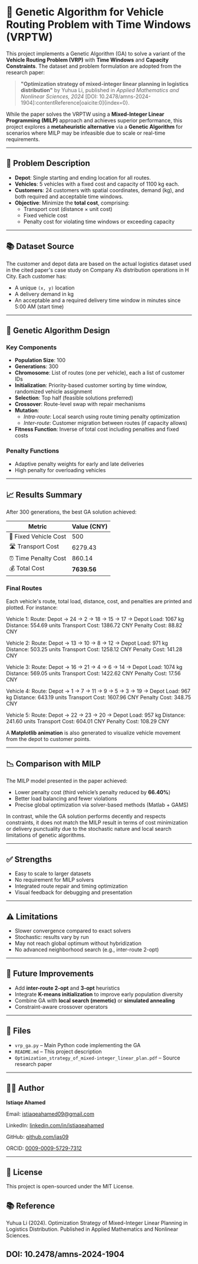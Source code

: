 # 🧠 Genetic Algorithm for Vehicle Routing Problem with Time Windows (VRPTW)

This project implements a Genetic Algorithm (GA) to solve a variant of the **Vehicle Routing Problem (VRP)** with **Time Windows** and **Capacity Constraints**. The dataset and problem formulation are adopted from the research paper:

> **"Optimization strategy of mixed-integer linear planning in logistics distribution"** by Yuhua Li, published in *Applied Mathematics and Nonlinear Sciences, 2024* [DOI: 10.2478/amns-2024-1904]:contentReference[oaicite:0]{index=0}.

While the paper solves the VRPTW using a **Mixed-Integer Linear Programming (MILP)** approach and achieves superior performance, this project explores a **metaheuristic alternative** via a **Genetic Algorithm** for scenarios where MILP may be infeasible due to scale or real-time requirements.

---

## 🧩 Problem Description

- **Depot**: Single starting and ending location for all routes.
- **Vehicles**: 5 vehicles with a fixed cost and capacity of 1100 kg each.
- **Customers**: 24 customers with spatial coordinates, demand (kg), and both required and acceptable time windows.
- **Objective**: Minimize the **total cost**, comprising:
  - Transport cost (distance × unit cost)
  - Fixed vehicle cost
  - Penalty cost for violating time windows or exceeding capacity

---

## 📚 Dataset Source

The customer and depot data are based on the actual logistics dataset used in the cited paper's case study on Company A’s distribution operations in H City. Each customer has:
- A unique `(x, y)` location
- A delivery demand in kg
- An acceptable and a required delivery time window in minutes since 5:00 AM (start time)

---

## 🔧 Genetic Algorithm Design

### Key Components
- **Population Size**: 100
- **Generations**: 300
- **Chromosome**: List of routes (one per vehicle), each a list of customer IDs
- **Initialization**: Priority-based customer sorting by time window, randomized vehicle assignment
- **Selection**: Top half (feasible solutions preferred)
- **Crossover**: Route-level swap with repair mechanisms
- **Mutation**:
  - *Intra-route*: Local search using route timing penalty optimization
  - *Inter-route*: Customer migration between routes (if capacity allows)
- **Fitness Function**: Inverse of total cost including penalties and fixed costs

### Penalty Functions
- Adaptive penalty weights for early and late deliveries
- High penalty for overloading vehicles

---

## 📈 Results Summary

After 300 generations, the best GA solution achieved:

| Metric                  | Value (CNY)  |
|-------------------------|--------------|
| 🚚 Fixed Vehicle Cost    | 500          |
| 🛣️ Transport Cost        | 6279.43      |
| ⏰ Time Penalty Cost     | 860.14       |
| 💰 Total Cost            | **7639.56**  |

### Final Routes

Each vehicle's route, total load, distance, cost, and penalties are printed and plotted. For instance:

Vehicle 1:
  Route: Depot -> 24 -> 2 -> 18 -> 15 -> 17 -> Depot
  Load: 1067 kg
  Distance: 554.69 units
  Transport Cost: 1386.72 CNY
  Penalty Cost: 88.82 CNY

Vehicle 2:
  Route: Depot -> 13 -> 10 -> 8 -> 12 -> Depot
  Load: 971 kg
  Distance: 503.25 units
  Transport Cost: 1258.12 CNY
  Penalty Cost: 141.28 CNY

Vehicle 3:
  Route: Depot -> 16 -> 21 -> 4 -> 6 -> 14 -> Depot
  Load: 1074 kg
  Distance: 569.05 units
  Transport Cost: 1422.62 CNY
  Penalty Cost: 17.56 CNY

Vehicle 4:
  Route: Depot -> 1 -> 7 -> 11 -> 9 -> 5 -> 3 -> 19 -> Depot
  Load: 967 kg
  Distance: 643.19 units
  Transport Cost: 1607.96 CNY
  Penalty Cost: 348.75 CNY

Vehicle 5:
  Route: Depot -> 22 -> 23 -> 20 -> Depot
  Load: 957 kg
  Distance: 241.60 units
  Transport Cost: 604.01 CNY
  Penalty Cost: 108.29 CNY


A **Matplotlib animation** is also generated to visualize vehicle movement from the depot to customer points.

---

## 📉 Comparison with MILP

The MILP model presented in the paper achieved:
- Lower penalty cost (third vehicle’s penalty reduced by **66.40%**)
- Better load balancing and fewer violations
- Precise global optimization via solver-based methods (Matlab + GAMS)

In contrast, while the GA solution performs decently and respects constraints, it does not match the MILP result in terms of cost minimization or delivery punctuality due to the stochastic nature and local search limitations of genetic algorithms.

---

## ✅ Strengths

- Easy to scale to larger datasets
- No requirement for MILP solvers
- Integrated route repair and timing optimization
- Visual feedback for debugging and presentation

---

## ⚠️ Limitations

- Slower convergence compared to exact solvers
- Stochastic: results vary by run
- May not reach global optimum without hybridization
- No advanced neighborhood search (e.g., inter-route 2-opt)

---

## 🧪 Future Improvements

- Add **inter-route 2-opt** and **3-opt** heuristics
- Integrate **K-means initialization** to improve early population diversity
- Combine GA with **local search (memetic)** or **simulated annealing**
- Constraint-aware crossover operators

---

## 📂 Files

- `vrp_ga.py` – Main Python code implementing the GA
- `README.md` – This project description
- `Optimization_strategy_of_mixed-integer_linear_plan.pdf` – Source research paper

---

## 👨‍💻 Author

**Istiaqe Ahamed**

Email: istiaqeahamed09@gmail.com

LinkedIn: [linkedin.com/in/istiaqeahamed](https://www.linkedin.com/in/istiaqe-ahamed/)

GitHub: [github.com/ias09](https://github.com/ias09)

ORCID: [0009-0009-5729-7312](https://orcid.org/0009-0009-5729-7312)

---

## 📜 License

This project is open-sourced under the MIT License.

## 📚 Reference
Yuhua Li (2024). Optimization Strategy of Mixed-Integer Linear Planning in Logistics Distribution.
Published in Applied Mathematics and Nonlinear Sciences.

DOI: 10.2478/amns-2024-1904
---

